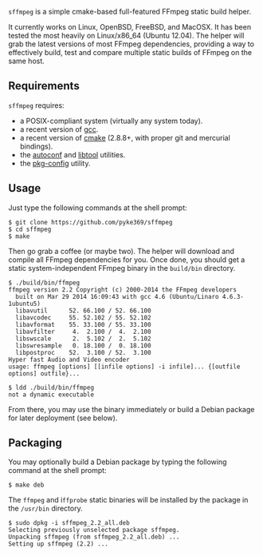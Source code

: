 `sffmpeg` is a simple cmake-based full-featured FFmpeg static build helper.

It currently works on Linux, OpenBSD, FreeBSD, and MacOSX. It has been tested the most heavily on Linux/x86_64 (Ubuntu 12.04).
The helper will grab the latest versions of most FFmpeg dependencies, providing a way to effectively build, test and compare
multiple static builds of FFmpeg on the same host.

Requirements
------------

`sffmpeg` requires:

- a POSIX-compliant system (virtually any system today).
- a recent version of [gcc](http://gcc.gnu.org/).
- a recent version of [cmake](http://www.cmake.org/) (2.8.8+, with proper git and mercurial bindings).
- the [autoconf](http://www.gnu.org/software/autoconf/) and [libtool](http://www.gnu.org/software/libtool/) utilities.
- the [pkg-config](http://www.freedesktop.org/wiki/Software/pkg-config) utility.

Usage
-----

Just type the following commands at the shell prompt:

    $ git clone https://github.com/pyke369/sffmpeg
    $ cd sffmpeg
    $ make

Then go grab a coffee (or maybe two). The helper will download and compile all FFmpeg dependencies for you.
Once done, you should get a static system-independent FFmpeg binary in the `build/bin` directory.

    $ ./build/bin/ffmpeg
    ffmpeg version 2.2 Copyright (c) 2000-2014 the FFmpeg developers
      built on Mar 29 2014 16:09:43 with gcc 4.6 (Ubuntu/Linaro 4.6.3-1ubuntu5)
      libavutil      52. 66.100 / 52. 66.100
      libavcodec     55. 52.102 / 55. 52.102
      libavformat    55. 33.100 / 55. 33.100
      libavfilter     4.  2.100 /  4.  2.100
      libswscale      2.  5.102 /  2.  5.102
      libswresample   0. 18.100 /  0. 18.100
      libpostproc    52.  3.100 / 52.  3.100
    Hyper fast Audio and Video encoder
    usage: ffmpeg [options] [[infile options] -i infile]... {[outfile options] outfile}...

    $ ldd ./build/bin/ffmpeg
    not a dynamic executable

From there, you may use the binary immediately or build a Debian package for later deployment (see below).

Packaging
---------

You may optionally build a Debian package by typing the following command at the shell prompt:

    $ make deb

The `ffmpeg` and i`ffprobe` static binaries will be installed by the package in the `/usr/bin` directory.

    $ sudo dpkg -i sffmpeg_2.2_all.deb
    Selecting previously unselected package sffmpeg.
    Unpacking sffmpeg (from sffmpeg_2.2_all.deb) ...
    Setting up sffmpeg (2.2) ...
